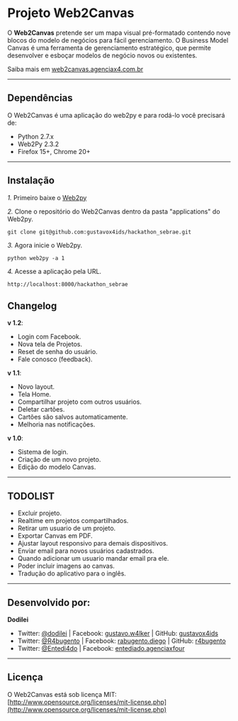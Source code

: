 Projeto Web2Canvas
=====================

O **Web2Canvas** pretende ser um mapa visual pré-formatado contendo nove blocos do modelo de negócios para fácil gerenciamento.
O Business Model Canvas é uma ferramenta de gerenciamento estratégico, que permite desenvolver e esboçar modelos de negócio novos ou existentes.

Saiba mais em [web2canvas.agenciax4.com.br](http://web2canvas.agenciax4.com.br/ "Projeto Web2Canvas")

---------------------------------------

Dependências
--------------

O Web2Canvas é uma aplicação do web2py e para rodá-lo você precisará de:

- Python 2.7.x
- Web2Py 2.3.2
- Firefox 15+, Chrome 20+

---------------------------------------

Instalação
------------

*1.*  Primeiro baixe o [Web2py](https://github.com/web2py/web2py)

*2.*  Clone o repositório do Web2Canvas dentro da pasta "applications" do Web2py.

    git clone git@github.com:gustavox4ids/hackathon_sebrae.git

*3.*  Agora inicie o Web2py.

    python web2py -a 1

*4.*  Acesse a aplicação pela URL.

    http://localhost:8000/hackathon_sebrae

Changelog
-----------

**v 1.2**:

- Login com Facebook.
- Nova tela de Projetos.
- Reset de senha do usuário.
- Fale conosco (feedback).

**v 1.1**:

- Novo layout.
- Tela Home.
- Compartilhar projeto com outros usuários.
- Deletar cartões.
- Cartões são salvos automaticamente.
- Melhoria nas notificações.

**v 1.0**:

- Sistema de login.
- Criação de um novo projeto.
- Edição do modelo Canvas.

---------------------------------------

TODOLIST
-----------

- Excluir projeto.
- Realtime em projetos compartilhados.
- Retirar um usuario de um projeto.
- Exportar Canvas em PDF.
- Ajustar layout responsivo para demais dispositivos.
- Enviar email para novos usuários cadastrados.
- Quando adicionar um usuario mandar email pra ele.
- Poder incluir imagens ao canvas.
- Tradução do aplicativo para o inglês.

---------------------------------------

Desenvolvido por:
-------

**Dodilei**

+ Twitter: [@dodilei](http://twitter.com/dodilei "Twitter") | Facebook: [gustavo.w4lker](http://www.facebook.com/gustavo.w4lker/ "Facebook") | GitHub: [gustavox4ids](http://github.com/gustavox4ids "GitHub")
+ Twitter: [@R4bugento](http://twitter.com/r4bugento "Twitter") | Facebook: [rabugento.diego](http://www.facebook.com/rabugento.diego/ "Facebook") | GitHub: [r4bugento](http://github.com/r4bugento "GitHub")
+ Twitter: [@Entedi4do](http://twitter.com/entedi4do "Twitter") | Facebook: [entediado.agenciaxfour](http://www.facebook.com/entediado.agenciaxfour/ "Facebook")

---------------------------------------

Licença
---------------------
O Web2Canvas está sob licença MIT: [http://www.opensource.org/licenses/mit-license.php](http://www.opensource.org/licenses/mit-license.php)